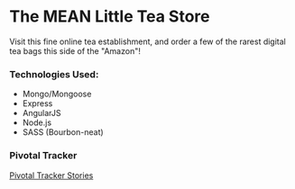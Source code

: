 # The MEAN Little Tea Store

Visit this fine online tea establishment, and order a few of the rarest digital tea bags this side of the "Amazon"!

### Technologies Used:
* Mongo/Mongoose
* Express
* AngularJS
* Node.js
* SASS (Bourbon-neat)

### Pivotal Tracker
[Pivotal Tracker Stories](https://www.pivotaltracker.com/n/projects/1571559)
